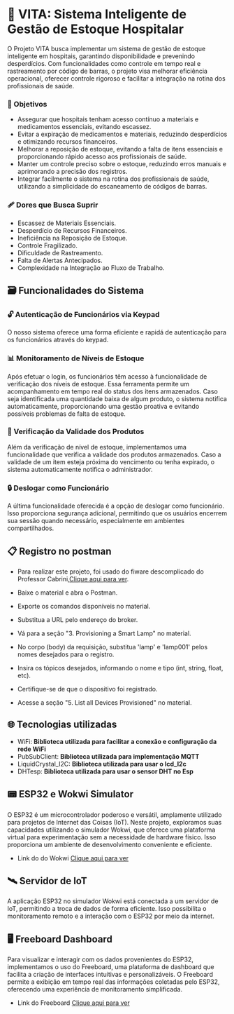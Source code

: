 # 💙 VITA: Sistema Inteligente de Gestão de Estoque Hospitalar
O Projeto VITA busca implementar um sistema de gestão de estoque inteligente em hospitais, garantindo disponibilidade e prevenindo desperdícios. Com funcionalidades como controle em tempo real e rastreamento por código de barras, o projeto visa melhorar eficiência operacional, oferecer controle rigoroso e facilitar a integração na rotina dos profissionais de saúde.

### 🎯 Objetivos
- Assegurar que hospitais tenham acesso contínuo a materiais e medicamentos essenciais, evitando escassez.
- Evitar a expiração de medicamentos e materiais, reduzindo desperdícios e otimizando recursos financeiros.
- Melhorar a reposição de estoque, evitando a falta de itens essenciais e proporcionando rápido acesso aos profissionais de saúde.
- Manter um controle preciso sobre o estoque, reduzindo erros manuais e aprimorando a precisão dos registros.
- Integrar facilmente o sistema na rotina dos profissionais de saúde, utilizando a simplicidade do escaneamento de códigos de barras.

### 🩹 Dores que Busca Suprir
- Escassez de Materiais Essenciais.
- Desperdício de Recursos Financeiros.
- Ineficiência na Reposição de Estoque.
- Controle Fragilizado.
- Dificuldade de Rastreamento.
- Falta de Alertas Antecipados.
- Complexidade na Integração ao Fluxo de Trabalho.

## 🗃 Funcionalidades do Sistema

### 🔓 Autenticação de Funcionários via Keypad

O nosso sistema oferece uma forma eficiente e rapidá de autenticação para os funcionários através do keypad.

### 📊 Monitoramento de Níveis de Estoque

Após efetuar o login, os funcionários têm acesso à funcionalidade de verificação dos níveis de estoque. 
Essa ferramenta permite um acompanhamento em tempo real do status dos itens armazenados. 
Caso seja identificada uma quantidade baixa de algum produto, o sistema notifica automaticamente, proporcionando uma gestão proativa e evitando possíveis problemas de falta de estoque.

### 📆 Verificação da Validade dos Produtos

Além da verificação de nível de estoque, implementamos uma funcionalidade que verifica a validade dos produtos armazenados. 
Caso a validade de um item esteja próxima do vencimento ou tenha expirado, o sistema automaticamente notifica o administrador. 

### 🔒 Deslogar como Funcionário

A última funcionalidade oferecida é a opção de deslogar como funcionário. 
Isso proporciona segurança adicional, permitindo que os usuários encerrem sua sessão quando necessário, especialmente em ambientes compartilhados.

## 📋 Registro no postman

- Para realizar este projeto, foi usado do fiware descomplicado do Professor Cabrini,<a href="https://github.com/fabiocabrini/fiware">Clique aqui para ver</a>.
  
- Baixe o material e abra o Postman.
  
- Exporte os comandos disponíveis no material.
  
- Substitua a URL pelo endereço do broker.
  
- Vá para a seção "3. Provisioning a Smart Lamp" no material.
  
- No corpo (body) da requisição, substitua 'lamp' e 'lamp001' pelos nomes desejados para o registro.
  
- Insira os tópicos desejados, informando o nome e tipo (int, string, float, etc).
  
- Certifique-se de que o dispositivo foi registrado.
  
- Acesse a seção "5. List all Devices Provisioned" no material.

## 🌐 Tecnologias utilizadas
- WiFi:
**Biblioteca utilizada para facilitar a conexão e configuração da rede WiFi**
- PubSubClient:
**Biblioteca utilizada para implementação MQTT**
- LiquidCrystal_I2C:
**Biblioteca utilizada para usar o lcd_I2c**
- DHTesp:
**Biblioteca utilizada para usar o sensor DHT no Esp**

## 📟 ESP32 e Wokwi Simulator
O ESP32 é um microcontrolador poderoso e versátil, amplamente utilizado para projetos de Internet das Coisas (IoT). 
Neste projeto, exploramos suas capacidades utilizando o simulador Wokwi, que oferece uma plataforma virtual para experimentação sem a necessidade de hardware físico. Isso proporciona um ambiente de desenvolvimento conveniente e eficiente.

- Link do do Wokwi <a href="https://wokwi.com/projects/382150998462319617">Clique aqui para ver</a>

## 🛰️ Servidor de IoT
A aplicação ESP32 no simulador Wokwi está conectada a um servidor de IoT, permitindo a troca de dados de forma eficiente. Isso possibilita o monitoramento remoto e a interação com o ESP32 por meio da internet.

## 🖥️ Freeboard Dashboard
Para visualizar e interagir com os dados provenientes do ESP32, implementamos o uso do Freeboard, uma plataforma de dashboard que facilita a criação de interfaces intuitivas e personalizáveis. O Freeboard permite a exibição em tempo real das informações coletadas pelo ESP32, oferecendo uma experiência de monitoramento simplificada.

- Link do Freeboard <a href="https://freeboard.io/board/pvoOVL">Clique aqui para ver</a>
